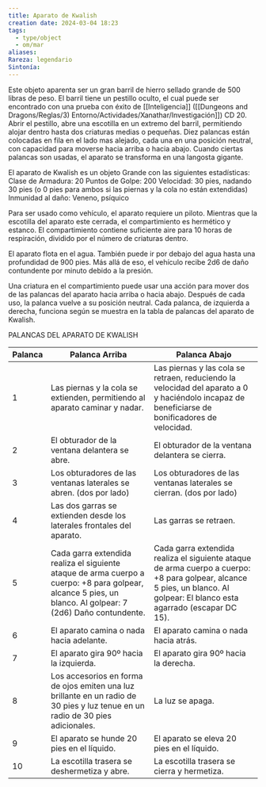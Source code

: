 ```yaml
---
title: Aparato de Kwalish
creation date: 2024-03-04 18:23
tags:
  - type/object
  - om/mar
aliases: 
Rareza: legendario
Sintonía:
---
```

Este objeto aparenta ser un gran barril de hierro sellado grande de 500 libras de peso. El barril tiene un pestillo oculto, el cual puede ser encontrado con una prueba con éxito de [[Inteligencia]] ([[Dungeons and Dragons/Reglas/3) Entorno/Actividades/Xanathar/Investigación]]) CD 20. Abrir el pestillo, abre una escotilla en un extremo del barril, permitiendo alojar dentro hasta dos criaturas medias o pequeñas. Diez palancas están colocadas en fila en el lado mas alejado, cada una en una posición neutral, con capacidad para moverse hacia arriba o hacia abajo. Cuando ciertas palancas son usadas, el aparato se transforma en una langosta gigante.

El aparato de Kwalish es un objeto Grande con las siguientes estadísticas:
Clase de Armadura: 20
Puntos de Golpe: 200
Velocidad: 30 pies, nadando 30 pies (o 0 pies para ambos si las piernas y la cola no están extendidas)
Inmunidad al daño: Veneno, psíquico

Para ser usado como vehículo, el aparato requiere un piloto. Mientras que la escotilla del aparato este cerrada, el compartimiento es hermético y estanco. El compartimiento contiene suficiente aire para 10 horas de respiración, dividido por el número de criaturas dentro.

El aparato flota en el agua. También puede ir por debajo del agua hasta una profundidad de 900 pies. Más allá de eso, el vehículo recibe 2d6 de daño contundente por minuto debido a
la presión.

Una criatura en el compartimiento puede usar una acción para mover dos de las palancas del aparato hacia arriba o hacia abajo. Después de cada uso, la palanca vuelve a su posición
neutral. Cada palanca, de izquierda a derecha, funciona según se muestra en la tabla de palancas del aparato de Kwalish.


PALANCAS DEL APARATO DE KWALISH

| Palanca | Palanca Arriba                                                                                                                                              | Palanca Abajo                                                                                                                                                              |
| ------- | ----------------------------------------------------------------------------------------------------------------------------------------------------------- | -------------------------------------------------------------------------------------------------------------------------------------------------------------------------- |
| 1       | Las piernas y la cola se extienden, permitiendo al aparato caminar y nadar.                                                                                 | Las piernas y las cola se retraen, reduciendo la velocidad del aparato a 0 y haciéndolo incapaz de beneficiarse de bonificadores de velocidad.                             |
| 2       | El obturador de la ventana delantera se abre.                                                                                                               | El obturador de la ventana delantera se cierra.                                                                                                                            |
| 3       | Los obturadores de las ventanas laterales se abren. (dos por lado)                                                                                          | Los obturadores de las ventanas laterales se cierran. (dos por lado)                                                                                                       |
| 4       | Las dos garras se extienden desde los laterales frontales del aparato.                                                                                      | Las garras se retraen.                                                                                                                                                     |
| 5       | Cada garra extendida realiza el siguiente ataque de arma cuerpo a cuerpo: +8 para golpear, alcance 5 pies, un blanco. Al golpear: 7 (2d6) Daño contundente. | Cada garra extendida realiza el siguiente ataque de arma cuerpo a cuerpo: +8 para golpear, alcance 5 pies, un blanco. Al golpear: El blanco esta agarrado (escapar DC 15). |
| 6       | El aparato camina o nada hacia adelante.                                                                                                                    | El aparato camina o nada hacia atrás.                                                                                                                                      |
| 7       | El aparato gira 90º hacia la izquierda.                                                                                                                     | El aparato gira 90º hacia la derecha.                                                                                                                                      |
| 8       | Los accesorios en forma de ojos emiten una luz brillante en un radio de 30 pies y luz tenue en un radio de 30 pies adicionales.                             | La luz se apaga.                                                                                                                                                           |
| 9       | El aparato se hunde 20 pies en el líquido.                                                                                                                  | El aparato se eleva 20 pies en el líquido.                                                                                                                                 |
| 10      | La escotilla trasera se deshermetiza y abre.                                                                                                                | La escotilla trasera se cierra y hermetiza.                                                                                                                                |
